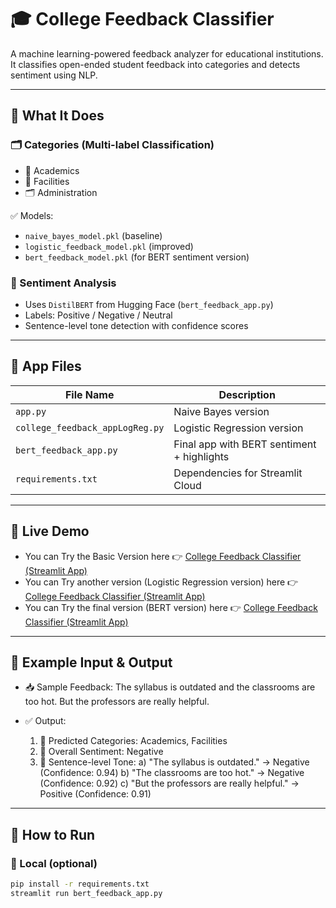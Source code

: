 # 🎓 College Feedback Classifier

A machine learning-powered feedback analyzer for educational institutions. It classifies open-ended student feedback into categories and detects sentiment using NLP.

---

## 🧠 What It Does

### 🗂 Categories (Multi-label Classification)
- 📘 Academics
- 🏢 Facilities
- 🗂 Administration

✅ Models:
- `naive_bayes_model.pkl` (baseline)
- `logistic_feedback_model.pkl` (improved)
- `bert_feedback_model.pkl` (for BERT sentiment version)

### 💬 Sentiment Analysis
- Uses `DistilBERT` from Hugging Face (`bert_feedback_app.py`)
- Labels: Positive / Negative / Neutral
- Sentence-level tone detection with confidence scores

---

## 📄 App Files

| File Name                         | Description                                |
|----------------------------------|--------------------------------------------|
| `app.py`                         | Naive Bayes version                        |
| `college_feedback_appLogReg.py`  | Logistic Regression version                |
| `bert_feedback_app.py`           | Final app with BERT sentiment + highlights |
| `requirements.txt`               | Dependencies for Streamlit Cloud           |

---

## 🔗 Live Demo
- You can Try the Basic Version here 👉 [College Feedback Classifier (Streamlit App)](https://college-feedback-classifier-naive-bayes.streamlit.app/)
- You can Try another version (Logistic Regression version) here 👉 [College Feedback Classifier (Streamlit App)](https://college-feedback-classifier-logistic-regression.streamlit.app/)
- You can Try the final version (BERT version) here 👉 [College Feedback Classifier (Streamlit App)](https://college-feedback-classifier-bert.streamlit.app/)

---

## 💬 Example Input & Output

- 📥 Sample Feedback:
The syllabus is outdated and the classrooms are too hot. But the professors are really helpful.

- ✅ Output:
   1) 📂 Predicted Categories: Academics, Facilities
    2) 💬 Overall Sentiment: Negative
     3) 🧠 Sentence-level Tone:
         a) "The syllabus is outdated." → Negative (Confidence: 0.94)
          b) "The classrooms are too hot." → Negative (Confidence: 0.92)
           c) "But the professors are really helpful." → Positive (Confidence: 0.91)

---

## 🚀 How to Run

### 🔧 Local (optional)
```bash
pip install -r requirements.txt
streamlit run bert_feedback_app.py

